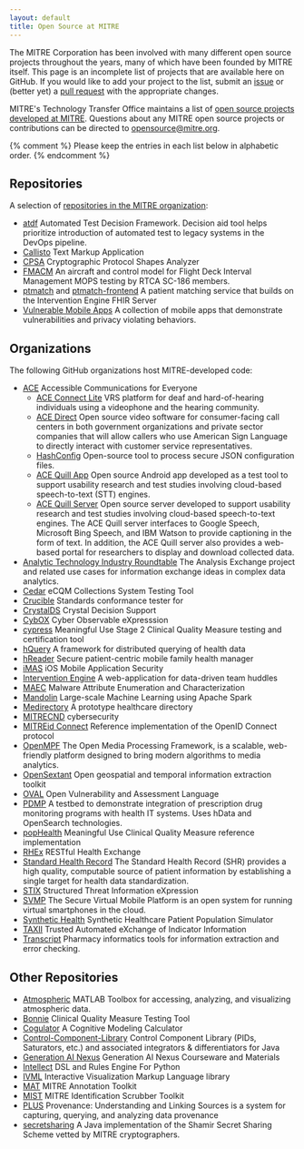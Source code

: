 ```yaml
---
layout: default
title: Open Source at MITRE
---
```


The MITRE Corporation has been involved with many different open source
projects throughout the years, many of which have been founded by MITRE itself.
This page is an incomplete list of projects that are available here on GitHub.
If you would like to add your project to the list, submit an
[issue](https://github.com/mitre/mitre.github.io/issues) or (better yet) a
[pull request](https://github.com/mitre/mitre.github.io/pulls) with the
appropriate changes.

MITRE's Technology Transfer Office maintains a list of [open source projects
developed at
MITRE](https://www.mitre.org/research/technology-transfer/open-source-software).
Questions about any MITRE open source projects or contributions can be directed
to [opensource@mitre.org](mailto:opensource@mitre.org).

{% comment %} Please keep the entries in each list below in alphabetic order. {% endcomment %}

## Repositories

A selection of [repositories in the MITRE organization](https://github.com/mitre):

* [atdf](https://github.com/mitre/atdf) Automated Test Decision Framework. Decision aid tool helps prioritize introduction of automated test to legacy systems in the DevOps pipeline.
* [Callisto](https://mitre.github.io/callisto/) Text Markup Application
* [CPSA](https://github.com/mitre/cpsa) Cryptographic Protocol Shapes Analyzer
* [FMACM](https://github.com/mitre/fmacm) An aircraft and control model for Flight Deck Interval Management MOPS testing by RTCA SC-186 members.
* [ptmatch](https://github.com/mitre/ptmatch) and [ptmatch-frontend](https://github.com/mitre/ptmatch-frontend) A patient matching service that builds on the Intervention Engine FHIR Server
* [Vulnerable Mobile Apps](https://mitre.github.io/vulnerable-mobile-apps/) A collection of mobile apps that demonstrate vulnerabilities and privacy violating behaviors.

## Organizations

The following GitHub organizations host MITRE-developed code:

* [ACE](https://github.com/mitrefccace) Accessible Communications for Everyone
    * [ACE Connect Lite](https://github.com/mitrefccace/aceconnectlite-public) VRS platform for deaf and hard-of-hearing individuals using a videophone and the hearing community.
    * [ACE Direct](https://github.com/mitrefccace/acedirect-public) Open source video software for consumer-facing call centers in both government organizations and private sector companies that will allow callers who use American Sign Language to directly interact with customer service representatives.
    * [HashConfig](https://github.com/mitrefccace/hashconfig) Open-source tool to process secure JSON configuration files.
    * [ACE Quill App](https://github.com/mitrefccace/ace-quill-app) Open source Android app developed as a test tool to support usability research and test studies involving cloud-based speech-to-text (STT) engines.
    * [ACE Quill Server](https://github.com/mitrefccace/ace-quill-server) Open source server developed to support usability research and test studies involving cloud-based speech-to-text engines. The ACE Quill server interfaces to Google Speech, Microsoft Bing Speech, and IBM Watson to provide captioning in the form of text. In addition, the ACE Quill server also provides a web-based portal for researchers to display and download collected data.
* [Analytic Technology Industry Roundtable](https://analytic-roundtable.github.io/) The Analysis Exchange project and related use cases for information exchange ideas in complex data analytics.
* [Cedar](https://github.com/mitre/cedar/) eCQM Collections System Testing Tool
* [Crucible](https://github.com/fhir-crucible) Standards conformance tester for
* [CrystalDS](https://github.com/crystal-ds) Crystal Decision Support
* [CybOX](https://github.com/CybOXProject) Cyber Observable eXpresssion
* [cypress](https://github.com/projectcypress) Meaningful Use Stage 2 Clinical Quality Measure testing and certification tool
* [hQuery](https://github.com/hquery) A framework for distributed querying of health data
* [hReader](https://github.com/projecthreader/) Secure patient-centric mobile family health manager
* [iMAS](https://github.com/project-imas) iOS Mobile Application Security
* [Intervention Engine](https://github.com/intervention-engine/) A web-application for data-driven team huddles
* [MAEC](https://github.com/MAECProject) Malware Attribute Enumeration and Characterization
* [Mandolin](https://github.com/project-mandolin) Large-scale Machine Learning using Apache Spark
* [Medirectory](https://github.com/Medirectory) A prototype healthcare directory
* [MITRECND](https://github.com/mitrecnd) cybersecurity
* [MITREid Connect](https://github.com/mitreid-connect) Reference implementation of the OpenID Connect protocol
* [OpenMPF](https://openmpf.github.io/) The Open Media Processing Framework, is a scalable, web-friendly platform designed to bring modern algorithms to media analytics.
* [OpenSextant](https://opensextant.github.io/) Open geospatial and temporal information extraction toolkit
* [OVAL](https://github.com/OVALProject) Open Vulnerability and Assessment Language
* [PDMP](https://github.com/project-pdmp) A testbed to demonstrate integration of prescription drug monitoring programs with health IT systems. Uses hData and OpenSearch technologies.
* [popHealth](https://github.com/pophealth) Meaningful Use Clinical Quality Measure reference implementation
* [RHEx](https://github.com/project-rhex) RESTful Health Exchange
* [Standard Health Record](https://github.com/standardhealth/) The Standard Health Record (SHR) provides a high quality, computable source of patient information by establishing a single target for health data standardization.
* [STIX](https://github.com/STIXProject) Structured Threat Information eXpression
* [SVMP](https://svmp.github.io) The Secure Virtual Mobile Platform is an open system for running virtual smartphones in the cloud.
* [Synthetic Health](https://github.com/synthetichealth/) Synthetic Healthcare Patient Population Simulator
* [TAXII](https://github.com/TAXIIProject) Trusted Automated eXchange of Indicator Information
* [Transcript](https://github.com/project-transcript/) Pharmacy informatics tools for information extraction and error checking.

## Other Repositories

* [Atmospheric](https://github.com/atmospheric/atmospheric) MATLAB Toolbox for accessing, analyzing, and visualizing atmospheric data.
* [Bonnie](https://github.com/projecttacoma/bonnie) Clinical Quality Measure Testing Tool
* [Cogulator](http://cogulator.github.io/Cogulator/) A Cognitive Modeling Calculator
* [Control-Component-Library](https://github.com/buffetboy2001/Control-Component-Library) Control Component Library (PIDs, Saturators, etc.) and associated integrators &amp; differentiators for Java
* [Generation AI Nexus](https://github.com/Generation-AI-Nexus) Generation AI Nexus Courseware and Materials
* [Intellect](https://github.com/nemonik/Intellect) DSL and Rules Engine For Python
* [IVML](https://jegentile.github.io/ivml/) Interactive Visualization Markup Language library
* [MAT](http://mat-annotation.sourceforge.net/) MITRE Annotation Toolkit
* [MIST](http://mist-deid.sourceforge.net/) MITRE Identification Scrubber Toolkit
* [PLUS](https://github.com/plus-provenance/plus) Provenance: Understanding and Linking Sources is a system for capturing, querying, and analyzing data provenance
* [secretsharing](https://github.com/secretsharing/secretsharing) A Java implementation of the Shamir Secret Sharing Scheme vetted by MITRE cryptographers.
